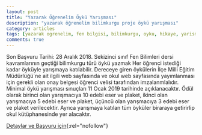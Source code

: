 ```yaml
---
layout: post
title: "Yazarak Öğrenelim Öykü Yarışması"
description: "yazarak öğrenelim bilimkurgu proje öykü yarışması"
category: articles
tags: [yazarak ogrenelim, fen bilgisi, bilimkurgu, oyku, hikaye, yarisma]
comments: true
---
```


Son Başvuru Tarihi: 28 Aralık 2018. 
Sekizinci sınıf Fen Bilimleri dersi kavramlarının geçtiği bilimkurgu türü öykü yazmak
Her öğrenci istediği kadar öyküyle yarışmaya katılabilir.
Dereceye giren öykülerin İlçe Milli Eğitim Müdürlüğü´ne ait ilgili web sayfasında ve okul web sayfasında yayımlanması için gerekli olan onay belgesi öğrenci velisi tarafından imzalanmlalıdır.
Minimal öykü yarışması sınuçları 11 Ocak 2019 tarihinde açıklanacaktır.
Ödül olarak birinci olan yarışmacıya 10 edebi eser ve plaket, ikinci olan yarışmacıya 5 edebi eser ve plaket, üçüncü olan yarışmacıya 3 edebi eser ve plaket verilecektir.
Ayrıca yarışmaya katılan tüm öyküler biraraya getirirlip okul kütüphanesinde yer alacaktır.

[Detaylar ve Başvuru için](http://refetbele.meb.k12.tr/icerikler/yazarak-ogrenelim-projesi-quotoyku-yarismasiquot-basvurusu-basladi_5775201.html?utm_source=edebiyatyarismalari.com&utm_medium=affiliate){:rel="nofollow"}